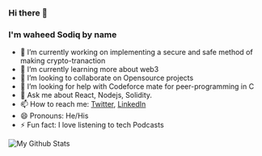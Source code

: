 ### Hi there 👋
### I'm waheed Sodiq by name
- 🔭 I’m currently working on implementing a secure and safe method of making crypto-tranaction
- 🌱 I’m currently learning more about web3
- 👯 I’m looking to collaborate on Opensource projects
- 🤔 I’m looking for help with Codeforce mate for peer-programming in C
- 💬 Ask me about React, Nodejs, Solidity.
- 📫 How to reach me: [Twitter](https://github.com/Waheed_Sodiq_AL), [LinkedIn](https://www.linkedin.com/in/waheed-sodiq-70456b200)
- 😄 Pronouns: He/His
- ⚡ Fun fact: I love listening to tech Podcasts

![My Github Stats](https://github-readme-stats.vercel.app/api?username=Sideeq12&&show_icons=true&title_color=FFA500&&icons_color=bb2acf&text_color=daf7dc&bg_color=151515)
